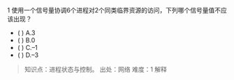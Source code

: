 1
使用一个信号量协调6个进程对2个同类临界资源的访问，下列哪个信号量值不应该出现？
- ( ) A.3 
- ( ) B.0 
- ( ) C.–1 
- ( ) D.–3

> 知识点：进程状态与控制。
> 出处：网络
> 难度：1
> 解释

